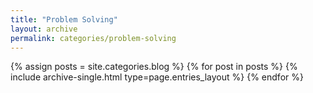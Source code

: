 ```yaml
---
title: "Problem Solving"
layout: archive
permalink: categories/problem-solving
---
```


{% assign posts = site.categories.blog %}
{% for post in posts %} {% include archive-single.html type=page.entries_layout %} {% endfor %}